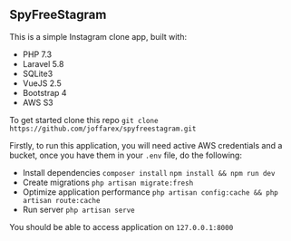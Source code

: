 ## SpyFreeStagram

This is a simple Instagram clone app, built with:

- PHP 7.3
- Laravel 5.8
- SQLite3
- VueJS 2.5
- Bootstrap 4
- AWS S3

To get started clone this repo
`git clone https://github.com/joffarex/spyfreestagram.git`

Firstly, to run this application, you will need active AWS credentials and a bucket, once you have them in your `.env` file, do the following:


- Install dependencies
`composer install`
`npm install && npm run dev`
- Create migrations
`php artisan migrate:fresh`
- Optimize application performance
`php artisan config:cache && php artisan route:cache`
- Run server
`php artisan serve`

You should be able to access application on `127.0.0.1:8000`
